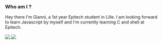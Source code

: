### Who am I ?
Hey there I'm Gianni, a 1st year Epitech student in Lille. I am looking forward to learn Javascript by myself and I'm currently learning C and shell at Epitech.

<a href="https://github.com/anuraghazra/github-readme-stats">
  <img align="center" src="[![Gianni's GitHub stats](https://github-readme-stats.vercel.app/api?username=CapucheGianni&hide=stars,issues&count_private=true&show_icons=true&theme=tokyonight)](https://github.com/anuraghazra/github-readme-stats)" />
</a>
<a href="https://github.com/anuraghazra/convoychat">
  <img align="center" src="[![Top Langs](https://github-readme-stats.vercel.app/api/top-langs?username=CapucheGianni&count_private=true&layout=compact&theme=tokyonight)](https://github.com/anuraghazra/github-readme-stats)" />
</a>

<!--
**CapucheGianni/CapucheGianni** is a ✨ _special_ ✨ repository because its `README.md` (this file) appears on your GitHub profile.

Here are some ideas to get you started:

- 🔭 I’m currently working on ...
- 🌱 I’m currently learning ...
- 👯 I’m looking to collaborate on ...
- 🤔 I’m looking for help with ...
- 💬 Ask me about ...
- 📫 How to reach me: ...
- 😄 Pronouns: ...
- ⚡ Fun fact: ...
-->
